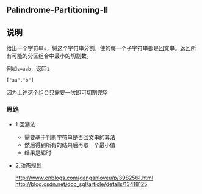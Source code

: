 ## Palindrome-Partitioning-II

## 说明
给出一个字符串`s`，将这个字符串分割，使的每一个子字符串都是回文串。返回所有可能的分区组合中最小的切割数。

例如`s=aab`，返回`1`

```
["aa","b"]
```

因为上述这个组合只需要一次即可切割完毕

### 思路

* 1.回溯法
	* 需要基于判断字符串是否回文串的算法
	* 然后得到所有的结果后再取一个最小值
	* 结果是超时
* 2.动态规划
	
	http://www.cnblogs.com/ganganloveu/p/3982561.html
	http://blog.csdn.net/doc_sgl/article/details/13418125